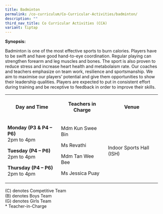 ```yaml
---
title: Badminton
permalink: /co-curriculum/Co-Curricular-Activities/badminton/
description: ""
third_nav_title: Co Curricular Activities (CCA)
variant: tiptap
---
```

<p><strong>Synopsis:</strong></p><p>Badminton is one of the most effective sports to burn calories. Players have to be swift and have good hand-to-eye coordination. Regular playing can strengthen forearm and leg muscles and bones. The sport is also proven to reduce stress and increase heart health and metabolaism rate. Our coaches and teachers emphasize on team work, resilience and sportsmanship. We aim to maximise our players’ potential and give them opportunities to show their leadership qualities. Players are expected to put in consistent effort during training and be receptive to feedback in order to improve their skills.</p><p></p><table><tbody><tr><th rowspan="1" colspan="1"><p>Day and Time</p></th><th rowspan="1" colspan="1"><p><strong>Teachers in Charge</strong></p></th><th rowspan="1" colspan="1"><p><strong>Venue</strong></p></th></tr><tr><td rowspan="1" colspan="1"><p><strong>Monday (P3 &amp; P4 – P6)</strong><br>2pm to 4pm</p><p><strong>Tuesday (P4 – P6)</strong><br>2pm to 4pm</p><p><strong>Thursday (P4 – P6)</strong><br>2pm to 4pm</p></td><td rowspan="1" colspan="1"><p>Mdm Kun Swee Bin</p><p>Ms Revathi</p><p>Mdm Tan Wee Bee</p><p>Ms Jessica Puay</p></td><td rowspan="1" colspan="1"><p>Indoor Sports Hall (ISH)</p></td></tr></tbody></table><p>(C) denotes Competitive Team<br>(B) denotes Boys Team<br>(G) denotes Girls Team<br>* Teacher-in-Charge</p><p></p>